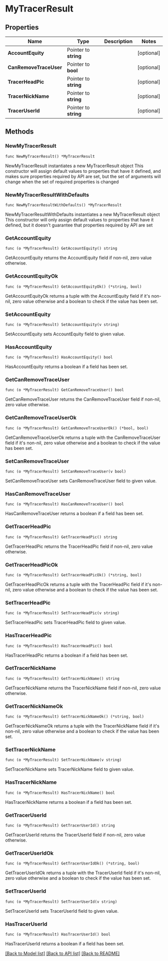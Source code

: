# MyTracerResult

## Properties

Name | Type | Description | Notes
------------ | ------------- | ------------- | -------------
**AccountEquity** | Pointer to **string** |  | [optional] 
**CanRemoveTraceUser** | Pointer to **bool** |  | [optional] 
**TracerHeadPic** | Pointer to **string** |  | [optional] 
**TracerNickName** | Pointer to **string** |  | [optional] 
**TracerUserId** | Pointer to **string** |  | [optional] 

## Methods

### NewMyTracerResult

`func NewMyTracerResult() *MyTracerResult`

NewMyTracerResult instantiates a new MyTracerResult object
This constructor will assign default values to properties that have it defined,
and makes sure properties required by API are set, but the set of arguments
will change when the set of required properties is changed

### NewMyTracerResultWithDefaults

`func NewMyTracerResultWithDefaults() *MyTracerResult`

NewMyTracerResultWithDefaults instantiates a new MyTracerResult object
This constructor will only assign default values to properties that have it defined,
but it doesn't guarantee that properties required by API are set

### GetAccountEquity

`func (o *MyTracerResult) GetAccountEquity() string`

GetAccountEquity returns the AccountEquity field if non-nil, zero value otherwise.

### GetAccountEquityOk

`func (o *MyTracerResult) GetAccountEquityOk() (*string, bool)`

GetAccountEquityOk returns a tuple with the AccountEquity field if it's non-nil, zero value otherwise
and a boolean to check if the value has been set.

### SetAccountEquity

`func (o *MyTracerResult) SetAccountEquity(v string)`

SetAccountEquity sets AccountEquity field to given value.

### HasAccountEquity

`func (o *MyTracerResult) HasAccountEquity() bool`

HasAccountEquity returns a boolean if a field has been set.

### GetCanRemoveTraceUser

`func (o *MyTracerResult) GetCanRemoveTraceUser() bool`

GetCanRemoveTraceUser returns the CanRemoveTraceUser field if non-nil, zero value otherwise.

### GetCanRemoveTraceUserOk

`func (o *MyTracerResult) GetCanRemoveTraceUserOk() (*bool, bool)`

GetCanRemoveTraceUserOk returns a tuple with the CanRemoveTraceUser field if it's non-nil, zero value otherwise
and a boolean to check if the value has been set.

### SetCanRemoveTraceUser

`func (o *MyTracerResult) SetCanRemoveTraceUser(v bool)`

SetCanRemoveTraceUser sets CanRemoveTraceUser field to given value.

### HasCanRemoveTraceUser

`func (o *MyTracerResult) HasCanRemoveTraceUser() bool`

HasCanRemoveTraceUser returns a boolean if a field has been set.

### GetTracerHeadPic

`func (o *MyTracerResult) GetTracerHeadPic() string`

GetTracerHeadPic returns the TracerHeadPic field if non-nil, zero value otherwise.

### GetTracerHeadPicOk

`func (o *MyTracerResult) GetTracerHeadPicOk() (*string, bool)`

GetTracerHeadPicOk returns a tuple with the TracerHeadPic field if it's non-nil, zero value otherwise
and a boolean to check if the value has been set.

### SetTracerHeadPic

`func (o *MyTracerResult) SetTracerHeadPic(v string)`

SetTracerHeadPic sets TracerHeadPic field to given value.

### HasTracerHeadPic

`func (o *MyTracerResult) HasTracerHeadPic() bool`

HasTracerHeadPic returns a boolean if a field has been set.

### GetTracerNickName

`func (o *MyTracerResult) GetTracerNickName() string`

GetTracerNickName returns the TracerNickName field if non-nil, zero value otherwise.

### GetTracerNickNameOk

`func (o *MyTracerResult) GetTracerNickNameOk() (*string, bool)`

GetTracerNickNameOk returns a tuple with the TracerNickName field if it's non-nil, zero value otherwise
and a boolean to check if the value has been set.

### SetTracerNickName

`func (o *MyTracerResult) SetTracerNickName(v string)`

SetTracerNickName sets TracerNickName field to given value.

### HasTracerNickName

`func (o *MyTracerResult) HasTracerNickName() bool`

HasTracerNickName returns a boolean if a field has been set.

### GetTracerUserId

`func (o *MyTracerResult) GetTracerUserId() string`

GetTracerUserId returns the TracerUserId field if non-nil, zero value otherwise.

### GetTracerUserIdOk

`func (o *MyTracerResult) GetTracerUserIdOk() (*string, bool)`

GetTracerUserIdOk returns a tuple with the TracerUserId field if it's non-nil, zero value otherwise
and a boolean to check if the value has been set.

### SetTracerUserId

`func (o *MyTracerResult) SetTracerUserId(v string)`

SetTracerUserId sets TracerUserId field to given value.

### HasTracerUserId

`func (o *MyTracerResult) HasTracerUserId() bool`

HasTracerUserId returns a boolean if a field has been set.


[[Back to Model list]](../README.md#documentation-for-models) [[Back to API list]](../README.md#documentation-for-api-endpoints) [[Back to README]](../README.md)


